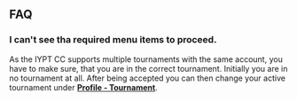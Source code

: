
## FAQ

### I can't see tha required menu items to proceed.

As the IYPT CC supports multiple tournaments with the same account, you have to make sure, that you are in the correct tournament. Initially you are in no tournament at all. After being accepted you can then change your active tournament under [**Profile - Tournament**](/account/tournament).